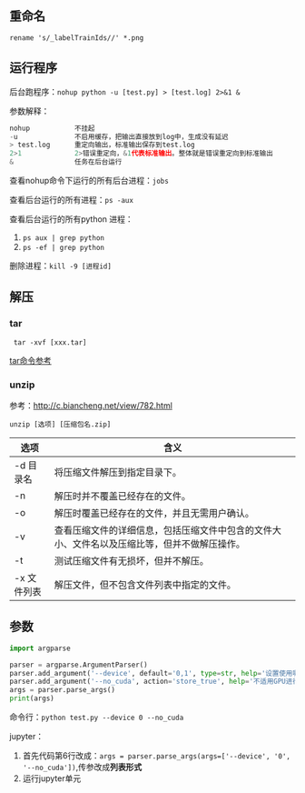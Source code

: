 ## 重命名

`rename 's/_labelTrainIds//' *.png`



## 运行程序

后台跑程序：`nohup python -u [test.py] > [test.log] 2>&1 &`

参数解释：

```python
nohup			不挂起
-u	 			不启用缓存，把输出直接放到log中，生成没有延迟
> test.log		重定向输出，标准输出保存到test.log
2>1				2>错误重定向，&1代表标准输出。整体就是错误重定向到标准输出
&				任务在后台运行
```



查看nohup命令下运行的所有后台进程：`jobs`

查看后台运行的所有进程：`ps -aux`

查看后台运行的所有python 进程：

1. `ps aux | grep python`
2. `ps -ef | grep python`

删除进程：`kill -9 [进程id]`



## 解压

### tar

` tar -xvf [xxx.tar]`

[tar命令参考](https://www.cnblogs.com/luozeng/p/8674529.html)

### unzip

参考：http://c.biancheng.net/view/782.html

`unzip [选项] [压缩包名.zip]`

| 选项        | 含义                                                         |
| ----------- | ------------------------------------------------------------ |
| -d 目录名   | 将压缩文件解压到指定目录下。                                 |
| -n          | 解压时并不覆盖已经存在的文件。                               |
| -o          | 解压时覆盖已经存在的文件，并且无需用户确认。                 |
| -v          | 查看压缩文件的详细信息，包括压缩文件中包含的文件大小、文件名以及压缩比等，但并不做解压操作。 |
| -t          | 测试压缩文件有无损坏，但并不解压。                           |
| -x 文件列表 | 解压文件，但不包含文件列表中指定的文件。                     |



## 参数

```python
import argparse

parser = argparse.ArgumentParser()
parser.add_argument('--device', default='0,1', type=str, help='设置使用哪些显卡')
parser.add_argument('--no_cuda', action='store_true', help='不适用GPU进行训练')
args = parser.parse_args()
print(args)
```

命令行：`python test.py --device 0 --no_cuda`

jupyter：

1. 首先代码第6行改成：`args = parser.parse_args(args=['--device', '0',  '--no_cuda'])`,传参改成**列表形式**
2. 运行jupyter单元



